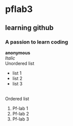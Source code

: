 # pflab3
## learning github
### A passion to learn coding
**anonymous**
<br/>
_Italic_
<br/>
Unordered list

- list 1
- list 2
- list 3
<br/>
Ordered list

1. Pf-lab 1
2. Pf-lab 2
3. Pf-lab 3
